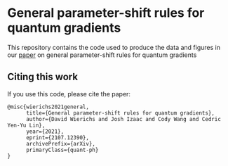 # General parameter-shift rules for quantum gradients

This repository contains the code used to produce the data and figures in our [paper](https://arxiv.org/abs/2107.12390) on general parameter-shift rules for quantum gradients

## Citing this work

If you use this code, please cite the paper:

```
@misc{wierichs2021general,
      title={General parameter-shift rules for quantum gradients}, 
      author={David Wierichs and Josh Izaac and Cody Wang and Cedric Yen-Yu Lin},
      year={2021},
      eprint={2107.12390},
      archivePrefix={arXiv},
      primaryClass={quant-ph}
}
```
